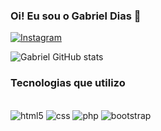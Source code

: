 ### Oi! Eu sou o Gabriel Dias 👋

[![Instagram](https://img.shields.io/badge/Instagram-E4405F?style=for-the-badge&logo=instagram&logoColor=white)](https://www.instagram.com/bieloliveira_69)

![Gabriel GitHub stats](https://github-readme-stats.vercel.app/api?username=gahmoaz&show_icons=true&theme=dark)

### Tecnologias que utilizo 

<div style="display: incline_block"><br/>
<img aling="center" alt="html5" src="https://img.shields.io/badge/HTML5-E34F26?style=for-the-badge&logo=html5&logoColor=white">
<img aling="center" alt="css" src=https://img.shields.io/badge/CSS3-1572B6?style=for-the-badge&logo=css3&logoColor=white>
<img aling="center" alt="php" src=https://img.shields.io/badge/PHP-777BB4?style=for-the-badge&logo=php&logoColor=white>
<img aling="center" alt="bootstrap" src=https://img.shields.io/badge/Bootstrap-563D7C?style=for-the-badge&logo=bootstrap&logoColor=white>


</div>
